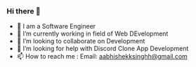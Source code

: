 ### Hi there  👋
- 🔭 I am a Software Engineer
- 🌱 I’m currently working in field of Web DEvelopment
- 👯 I’m looking to collaborate on Development
- 🤔 I’m looking for help with Discord Clone App Development 
- 📫 How to reach me : Email: aabhishekksinghh@gmail.com

<!--
**aabhishek777/aabhishek777** is a ✨ _special_ ✨ repository because its `README.md` (this file) appears on your GitHub profile.

Here are some ideas to get you started:

- 🔭 I’m currently working on ...
- 🌱 I’m currently learning ...
- 👯 I’m looking to collaborate on ...
- 🤔 I’m looking for help with ...
- 💬 Ask me about ...
- 📫 How to reach me: ...
- 😄 Pronouns: ...
- ⚡ Fun fact: ...
-->
